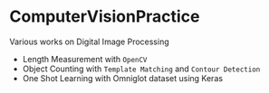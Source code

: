 # ComputerVisionPractice
Various works on Digital Image Processing

* Length Measurement with `OpenCV`
* Object Counting with `Template Matching` and `Contour Detection`
* One Shot Learning with Omniglot dataset using Keras 